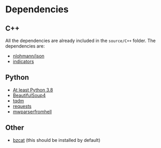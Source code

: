 # Dependencies

## C++

All the dependencies are already included in the `source/C++` folder. The dependencies are:

- [nlohmann/json](https://github.com/nlohmann/json)
- [indicators](https://github.com/p-ranav/indicators)

## Python

- [At least Python 3.8](https://www.python.org/downloads/)
- [BeautifulSoup4](https://www.crummy.com/software/BeautifulSoup/)
- [tqdm](https://github.com/tqdm/tqdm)
- [requests](https://requests.readthedocs.io/en/latest/)
- [mwparserfromhell](https://github.com/earwig/mwparserfromhell)

## Other

- [bzcat](https://www.commandlinux.com/man-page/man1/bzcat.1.html) (this should be installed by default)